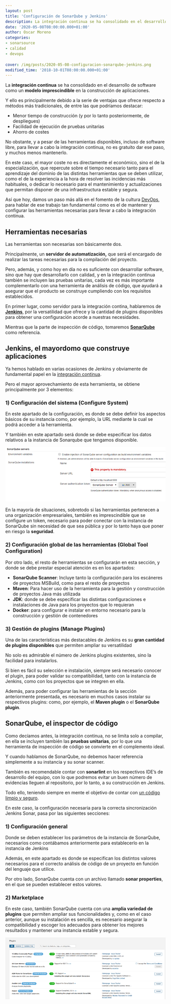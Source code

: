 ```yaml
---
layout: post
title: 'Configuración de SonarQube y Jenkins'
description: La integración continua se ha consolidado en el desarrollo de software como un modelo imprescindible en la construcción de aplicaciones. 
date: '2020-05-08T08:00:00.000+01:00'
author: Oscar Moreno
categories: 
- sonarsource
- calidad
- devops

cover: /img/posts/2020-05-08-configuracion-sonarqube-jenkins.png
modified_time: '2018-10-01T08:00:00.000+01:00'
---
```


La **integración continua** se ha consolidado en el desarrollo de software como un **modelo imprescindible** en la construcción de aplicaciones.

Y ello es principalmente debido a la serie de ventajas que ofrece respecto a métodos más tradicionales,  de entre las que podríamos destacar:

 - Menor tiempo de construcción (y por lo tanto posteriormente, de despliegues)
 - Facilidad de ejecución de pruebas unitarias
 - Ahorro de costes

No obstante, y a pesar de las herramientas disponibles, incluso de software libre, para llevar a cabo la integración 
continua, no es gratuito dar ese paso, y muchos menos mantenerlo.

En este caso, el mayor coste no es directamente el económico, sino el de la especialización, que repercute sobre el 
tiempo necesario tanto para el aprendizaje del dominio de las distintas herramientas que se deben utilizar, como el 
de la experiencia a la hora de resolver las incidencias más habituales, o dedicar lo necesario para el mantenimiento 
y actualizaciones que permitan disponer de una infraestructura estable y segura.

Así que hoy, damos un paso más allá en el fomento de la cultura [DevOps](https://www.excentia.es/que-es-DevOps), para 
hablar de ese trabajo tan fundamental como es el de mantener y configurar las herramientas necesarias para llevar a 
cabo la integración continua.

## **Herramientas necesarias**

Las herramientas son necesarias son básicamente dos.

Principalmente, un **servidor de automatización,** que será el encargado de realizar las tareas necesarias para la 
compilación del proyecto.

Pero, además, y como hoy en día no es suficiente con desarrollar software, sino que hay que desarrollarlo con calidad, 
y en la integración continua también se incluyen las pruebas unitarias, cada vez es más importante complementarlo con una herramienta de análisis de código, que ayudará a asegurar que el producto se construye cumpliendo con los requisitos establecidos.

En primer lugar, como servidor para la integración contina, hablaremos de **[Jenkins](https://jenkins.io/)**, por la 
versatilidad que ofrece y la cantidad de plugins disponibles para obtener una configuración acorde a nuestras necesidades.

Mientras que la parte de inspección de código, tomaremos **[SonarQube](https://www.sonarqube.org/)** como referencia.

## **Jenkins, el mayordomo que construye aplicaciones**

Ya hemos hablado en varias ocasiones de Jenkins y obviamente de fundamental papel en la [integración continua](http://oscarmoreno.com/integracion-continua-fundamentos-y-beneficios/).

Pero el mayor aprovechamiento de esta herramienta, se obtiene principalmente por 3 elementos:

### **1) Configuración del sistema (Configure System)**

En este apartado de la configuración, es donde se debe definir los aspectos básicos de su instancia como, por ejemplo, la URL mediante la cual se podrá acceder a la herramienta.

Y también en este apartado será donde se debe especificar los datos relativos a la instancia de Sonarqube que tengamos disponible.

![Como configurar el sistema!](/img/posts/2020-05-08-configuracion-jenkins.png)

En la mayoría de situaciones, sobretodo si las herramientas pertenecen a una organización empresariales, también es imprescindible que se configure un token, necesario para poder conectar con la instancia de SonarQube sin necesidad de que sea pública y por lo tanto haya que poner en riesgo la **seguridad**.

### **2) Configuración global de las herramientas (Global Tool Configuration)**

Por otro lado, el resto de herramientas se configurarán en esta sección, y donde se debe prestar especial atención es en los apartados:

 - **SonarQube Scanner**: Incluye tanto la configuración para los escáneres de proyectos MSBuild, como para el resto de proyectos
 - **Maven**: Para hacer uso de la herramienta para la gestión y construcción de proyectos Java más utilizada
 - **JDK**: donde se debe especificar las distintas configuraciones e instalaciones de Java para los proyectos que lo requieran
 - **Docker**: para configurar e instalar en entorno necesario para la construcción y gestión de contenedores

### **3) Gestión de plugins (Manage Plugins)**

Una de las características más destacables de Jenkins es su **gran cantidad de plugins disponibles** que permiten ampliar su versatilidad

No solo es admirable el número de Jenkins plugins existentes, sino la facilidad para instalarlos.

Si bien es fácil su selección e instalación, siempre será necesario conocer el plugin, para poder validar su compatibilidad, tanto con la instancia de Jenkins, como con los proyectos que se integren en ella.

Además, para poder configurar las herramientas de la sección anteriormente presentada, es necesario en muchos casos instalar su respectivos plugins: como, por ejemplo, el **Maven plugin** o el **SonarQube plugin**.

## **SonarQube, el inspector de código**

Como decíamos antes, la integración continua, no se limita solo a compilar, en ella se incluyen también las **pruebas unitarias**, por lo que una herramienta de inspección de código se convierte en el complemento ideal.

Y cuando hablamos de SonarQube, no debemos hacer referencia simplemente a su instancia y su sonar scanner.

También es recomendable contar con **sonarlint** en los respectivos IDE’s de desarrollo del equipo, con lo que podremos evitar un buen número de evidencias lleguen al repositorio,  por lo tanto, a su construcción en Jenkins.

Todo ello, teniendo siempre en mente el objetivo de contar con [un código limpio y seguro](https://www.excentia.es/limpia-tu-codigo).

En este caso, la configuración necesaria para la correcta sincronización Jenkins Sonar, pasa por las siguientes secciones:

### **1) Configuración general**

Donde se deben establecer los parámetros de la instancia de SonarQube, necesarios como contábamos anteriormente para establecerlo en la instancia de Jenkins

Además, en este apartado es donde se especifican los distintos valores necesarios para el correcto análisis de código de un proyecto en función del lenguaje que utilice.

Por otro lado, SonarQube cuenta con un archivo llamado **sonar properties**, en el que se pueden establecer estos valores.


### **2) Marketplace**

En este caso, también SonarQube cuenta con una **amplia variedad de plugins** que permiten ampliar sus funcionalidades y, 
como en el caso anterior, aunque su instalación es sencilla, es necesario asegurar la compatibilidad y escoger los 
adecuados para obtener los mejores resultados y mantener una instancia estable y segura.

![SonarQube Marketplace!](/img/posts/2020-05-08-sonarqube-marketplace.png)